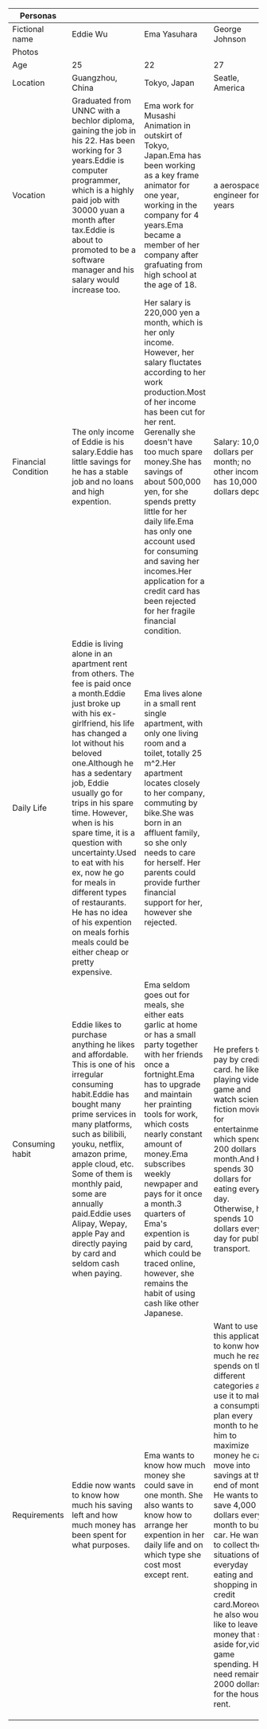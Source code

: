 ﻿| Personas            |                                                                                                                                                                                                                                                                                                                                                                                                                                                                                                                                |                                                                                                                                                                                                                                                                                                                                                                                                                                                                                    |                                                                                                                                                                                                                                                                                                                                                                                                                                                                                                                     |
|---------------------|--------------------------------------------------------------------------------------------------------------------------------------------------------------------------------------------------------------------------------------------------------------------------------------------------------------------------------------------------------------------------------------------------------------------------------------------------------------------------------------------------------------------------------|------------------------------------------------------------------------------------------------------------------------------------------------------------------------------------------------------------------------------------------------------------------------------------------------------------------------------------------------------------------------------------------------------------------------------------------------------------------------------------|---------------------------------------------------------------------------------------------------------------------------------------------------------------------------------------------------------------------------------------------------------------------------------------------------------------------------------------------------------------------------------------------------------------------------------------------------------------------------------------------------------------------|
| Fictional name      | Eddie Wu                                                                                                                                                                                                                                                                                                                                                                                                                                                                                                                       | Ema Yasuhara                                                                                                                                                                                                                                                                                                                                                                                                                                                                       | George Johnson                                                                                                                                                                                                                                                                                                                                                                                                                                                                                                      |
| Photos              |                                                                                                                                                                                                                                                                                                                                                                                                                                                                                                                                |                                                                                                                                                                                                                                                                                                                                                                                                                                                                                    |                                                                                                                                                                                                                                                                                                                                                                                                                                                                                                                     |
| Age                 | 25                                                                                                                                                                                                                                                                                                                                                                                                                                                                                                                             | 22                                                                                                                                                                                                                                                                                                                                                                                                                                                                                 | 27                                                                                                                                                                                                                                                                                                                                                                                                                                                                                                                  |
| Location            | Guangzhou, China                                                                                                                                                                                                                                                                                                                                                                                                                                                                                                               | Tokyo, Japan                                                                                                                                                                                                                                                                                                                                                                                                                                                                       | Seatle, America                                                                                                                                                                                                                                                                                                                                                                                                                                                                                                     |
| Vocation            | Graduated from UNNC with a bechlor diploma, gaining the job in his 22\. Has been working for 3 years\.Eddie is computer programmer, which is a highly paid job with 30000 yuan a month after tax\.Eddie is about to promoted to be a software manager and his salary would increase too\.                                                                                                                                                                                                                                      | Ema work for Musashi Animation in outskirt of Tokyo, Japan\.Ema has been working as a key frame animator for one year, working in the company for 4 years\.Ema became a member of her company after grafuating from high school at the age of 18\.                                                                                                                                                                                                                                 | a aerospace engineer for 2 years                                                                                                                                                                                                                                                                                                                                                                                                                                                                                    |
| Financial Condition | The only income of Eddie is his salary\.Eddie has little savings for he has a stable job and no loans and high expention\.                                                                                                                                                                                                                                                                                                                                                                                                     | Her salary is 220,000 yen a month, which is her only income\. However, her salary fluctates according to her work production\.Most of her income has been cut for her rent\. Gerenally she doesn't have too much spare money\.She has savings of about 500,000 yen, for she spends pretty little for her daily life\.Ema has only one account used for consuming and saving her incomes\.Her application for a credit card has been rejected for her fragile financial condition\. | Salary: 10,000 dollars per month;  no other income; has 10,000 dollars deposit                                                                                                                                                                                                                                                                                                                                                                                                                                      |
| Daily Life          | Eddie is living alone in an apartment rent from others\. The fee is paid once a month\.Eddie just broke up with his ex\-girlfriend, his life has changed a lot without his beloved one\.Although he has a sedentary job, Eddie usually go for trips in his spare time\. However, when is his spare time, it is a question with uncertainty\.Used to eat with his ex, now he go for meals in different types of restaurants\. He has no idea of his expention on meals forhis meals could be either cheap or pretty expensive\. | Ema lives alone in a small rent single apartment, with only one living room and a toilet, totally 25 m^2\.Her apartment locates closely to her company, commuting by bike\.She was born in an affluent family, so she only needs to care for herself\. Her parents could provide further financial support for her, however she rejected\.                                                                                                                                         |                                                                                                                                                                                                                                                                                                                                                                                                                                                                                                                     |
| Consuming habit     | Eddie likes to purchase anything he likes and affordable\. This is one of his irregular consuming habit\.Eddie has bought many prime services in many platforms, such as bilibili, youku, netflix, amazon prime, apple cloud, etc\. Some of them is monthly paid, some are annually paid\.Eddie uses Alipay, Wepay, apple Pay and directly paying by card and seldom cash when paying\.                                                                                                                                        | Ema seldom goes out for meals, she either eats garlic at home or has a small party together with her friends once a fortnight\.Ema has to upgrade and maintain her prainting tools for work, which costs nearly constant amount of money\.Ema subscribes weekly newpaper and pays for it once a month\.3 quarters of Ema's expention is paid by card, which could be traced online, however, she remains the habit of using cash like other Japanese\.                             | He prefers to pay by credit card\. he like playing video  game and watch science fiction movie for entertainment,  which spend 200 dollars a month\.And He spends 30 dollars  for eating every day\. Otherwise, he spends 10 dollars  every day for public transport\.                                                                                                                                                                                                                                              |
| Requirements        | Eddie now wants to know how much his saving left and how much money has been spent for what purposes\.                                                                                                                                                                                                                                                                                                                                                                                                                         | Ema wants to know how much money she could save in one month\. She also wants to know how to arrange her expention in her daily life and on which type she cost most except rent\.                                                                                                                                                                                                                                                                                                 | Want to use this application to konw how much he really spends on the different categories and use it to make a consumption plan every month to help him to maximize  money he can move into savings at the end of month\. He  wants to save 4,000 dollars every month to buy a car\.   He wants to collect the situations of everyday eating  and shopping in credit card\.Moreover, he also would like to leave money that sit aside for,video game spending\.  He need remains 2000 dollars for the house rent\. |
|                     |                                                                                                                                                                                                                                                                                                                                                                                                                                                                                                                                |                                                                                                                                                                                                                                                                                                                                                                                                                                                                                    |                                                                                                                                                                                                                                                                                                                                                                                                                                                                                                                     |
|                     |                                                                                                                                                                                                                                                                                                                                                                                                                                                                                                                                |                                                                                                                                                                                                                                                                                                                                                                                                                                                                                    |                                                                                                                                                                                                                                                                                                                                                                                                                                                                                                                     |
|                     |                                                                                                                                                                                                                                                                                                                                                                                                                                                                                                                                |                                                                                                                                                                                                                                                                                                                                                                                                                                                                                    |                                                                                                                                                                                                                                                                                                                                                                                                                                                                                                                     |
